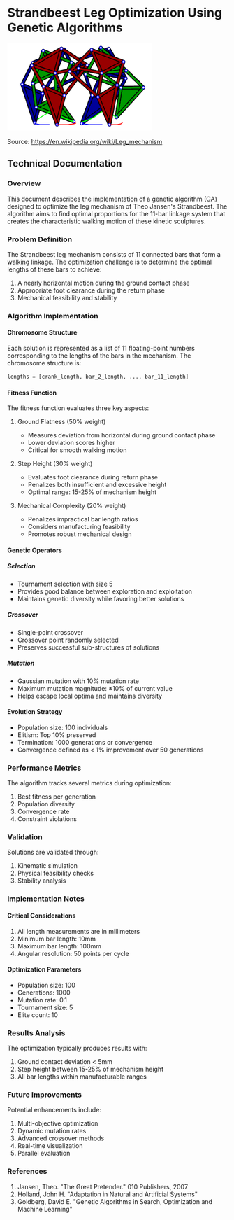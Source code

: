 # Strandbeest Leg Optimization Using Genetic Algorithms

![demo.gif](demo.gif)

Source: https://en.wikipedia.org/wiki/Leg_mechanism


## Technical Documentation

### Overview
This document describes the implementation of a genetic algorithm (GA) designed to optimize the leg mechanism of Theo Jansen's Strandbeest. The algorithm aims to find optimal proportions for the 11-bar linkage system that creates the characteristic walking motion of these kinetic sculptures.

### Problem Definition
The Strandbeest leg mechanism consists of 11 connected bars that form a walking linkage. The optimization challenge is to determine the optimal lengths of these bars to achieve:
1. A nearly horizontal motion during the ground contact phase
2. Appropriate foot clearance during the return phase
3. Mechanical feasibility and stability

### Algorithm Implementation

#### Chromosome Structure
Each solution is represented as a list of 11 floating-point numbers corresponding to the lengths of the bars in the mechanism. The chromosome structure is:
```python
lengths = [crank_length, bar_2_length, ..., bar_11_length]
```

#### Fitness Function
The fitness function evaluates three key aspects:

1. Ground Flatness (50% weight)
   - Measures deviation from horizontal during ground contact phase
   - Lower deviation scores higher
   - Critical for smooth walking motion

2. Step Height (30% weight)
   - Evaluates foot clearance during return phase
   - Penalizes both insufficient and excessive height
   - Optimal range: 15-25% of mechanism height

3. Mechanical Complexity (20% weight)
   - Penalizes impractical bar length ratios
   - Considers manufacturing feasibility
   - Promotes robust mechanical design

#### Genetic Operators

##### Selection
- Tournament selection with size 5
- Provides good balance between exploration and exploitation
- Maintains genetic diversity while favoring better solutions

##### Crossover
- Single-point crossover
- Crossover point randomly selected
- Preserves successful sub-structures of solutions

##### Mutation
- Gaussian mutation with 10% mutation rate
- Maximum mutation magnitude: ±10% of current value
- Helps escape local optima and maintains diversity

#### Evolution Strategy
- Population size: 100 individuals
- Elitism: Top 10% preserved
- Termination: 1000 generations or convergence
- Convergence defined as < 1% improvement over 50 generations

### Performance Metrics

The algorithm tracks several metrics during optimization:
1. Best fitness per generation
2. Population diversity
3. Convergence rate
4. Constraint violations

### Validation
Solutions are validated through:
1. Kinematic simulation
2. Physical feasibility checks
3. Stability analysis

### Implementation Notes

#### Critical Considerations
1. All length measurements are in millimeters
2. Minimum bar length: 10mm
3. Maximum bar length: 100mm
4. Angular resolution: 50 points per cycle

#### Optimization Parameters
- Population size: 100
- Generations: 1000
- Mutation rate: 0.1
- Tournament size: 5
- Elite count: 10

### Results Analysis

The optimization typically produces results with:
1. Ground contact deviation < 5mm
2. Step height between 15-25% of mechanism height
3. All bar lengths within manufacturable ranges

### Future Improvements

Potential enhancements include:
1. Multi-objective optimization
2. Dynamic mutation rates
3. Advanced crossover methods
4. Real-time visualization
5. Parallel evaluation

### References
1. Jansen, Theo. "The Great Pretender." 010 Publishers, 2007
2. Holland, John H. "Adaptation in Natural and Artificial Systems"
3. Goldberg, David E. "Genetic Algorithms in Search, Optimization and Machine Learning"